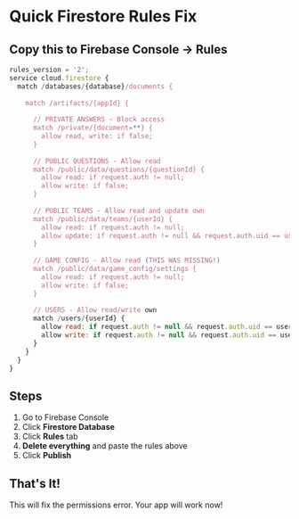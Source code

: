 # Quick Firestore Rules Fix

## Copy this to Firebase Console → Rules

```javascript
rules_version = '2';
service cloud.firestore {
  match /databases/{database}/documents {
    
    match /artifacts/{appId} {
      
      // PRIVATE ANSWERS - Block access
      match /private/{document=**} {
        allow read, write: if false;
      }
      
      // PUBLIC QUESTIONS - Allow read
      match /public/data/questions/{questionId} {
        allow read: if request.auth != null;
        allow write: if false;
      }
      
      // PUBLIC TEAMS - Allow read and update own
      match /public/data/teams/{userId} {
        allow read: if request.auth != null;
        allow update: if request.auth != null && request.auth.uid == userId;
      }
      
      // GAME CONFIG - Allow read (THIS WAS MISSING!)
      match /public/data/game_config/settings {
        allow read: if request.auth != null;
        allow write: if false;
      }
      
      // USERS - Allow read/write own
      match /users/{userId} {
        allow read: if request.auth != null && request.auth.uid == userId;
        allow write: if request.auth != null && request.auth.uid == userId;
      }
    }
  }
}
```

## Steps

1. Go to Firebase Console
2. Click **Firestore Database**
3. Click **Rules** tab
4. **Delete everything** and paste the rules above
5. Click **Publish**

## That's It!

This will fix the permissions error. Your app will work now!
